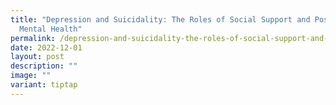 ```yaml
---
title: "Depression and Suicidality: The Roles of Social Support and Positive
  Mental Health"
permalink: /depression-and-suicidality-the-roles-of-social-support-and-positive-mental-health/
date: 2022-12-01
layout: post
description: ""
image: ""
variant: tiptap
---
```

